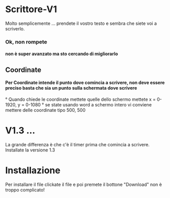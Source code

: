 # Scrittore-V1
Molto semplicemente ... prendete il vostro testo e sembra che siete voi a scriverlo.
### Ok, non rompete 
#### non è super avanzato ma sto cercando di migliorarlo
## Coordinate
#### Per Coordinate intende il punto dove comincia a scrivere, non deve essere preciso basta che sia un punto sulla schermata dove scrivere
° Quando chiede le coordinate mettete quelle dello schermo mettete x = 0-1920, y = 0-1080
° se state usando word a schermo intero vi conviene mettere delle coordinate tipo 500, 500
# V1.3 ...
La grande differenza è che c'è il timer prima che comincia a scrivere.
Installate la versione 1.3
# Installazione
Per installare il file clickate il file e poi premete il bottone "Download" non è troppo complicato!

